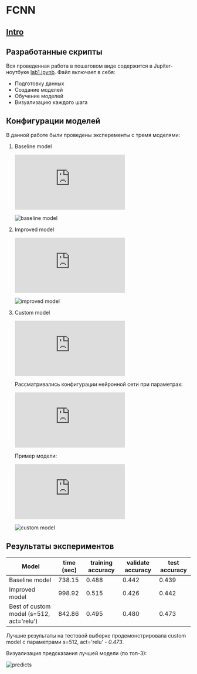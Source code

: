 # FCNN

## [Intro](../README.md)

## Разработанные скрипты

Вся проведенная работа в пошаговом виде содержится в Jupiter-ноутбуке [lab1.ipynb](./lab1.ipynb).
Файл включает в себя:
* Подготовку данных
* Создание моделей
* Обучение моделей
* Визуализацию каждого шага


## Конфигурации моделей

В данной работе были проведены эксперементы с тремя моделями: 

1. Baseline model

    ![equation](https://latex.codecogs.com/gif.latex?%24%24n%20%5Ctimes%2064%20%5Ctimes%2064%20%5Ctimes%203%20%5Crightarrow%20n%20%5Ctimes%20128%20%5Crightarrow%20RELU%20%5Crightarrow%20n%20%5Ctimes%2018%20%5Crightarrow%20SOFTMAX%24%24)  
    
    ![baseline model](./images/baseline_model.png)

2. Improved model

    ![equation](https://latex.codecogs.com/gif.latex?%24%24n%20%5Ctimes%2064%20%5Ctimes%2064%20%5Ctimes%203%20%5Crightarrow%20n%20%5Ctimes%201024%20%5Crightarrow%20RELU%20%5Crightarrow%20n%20%5Ctimes%20128%20%5Crightarrow%20RELU%20%5Crightarrow%20n%20%5Ctimes%2018%20%5Crightarrow%20SOFTMAX%24%24)
    
    ![improved model](./images/improved_model.png)
    
3. Custom model

    ![equation](https://latex.codecogs.com/gif.latex?%24%24n%20%5Ctimes%2064%20%5Ctimes%2064%20%5Ctimes%203%20%5Crightarrow%20n%20%5Ctimes%20%5Ctextbf%20s%20%5Crightarrow%20%5Ctextbf%20%7Bact%7D%20%5Crightarrow%20n%20%5Ctimes%2018%20%5Crightarrow%20SOFTMAX%24%24)
    
    Рассматривались конфигурации нейронной сети при параметрах:
    
    ![equation](https://latex.codecogs.com/gif.latex?%24%24%20%5Ctextbf%20s%20%5Cin%20%5C%7B256%2C%20512%2C%201024%5C%7D%3B%20%5Ctextbf%20%7Bact%7D%20%3D%20%5C%7Brelu%2C%20selu%2C%20sigmoid%5C%7D%24%24)
    
    Пример модели:

    ![equation](https://latex.codecogs.com/gif.latex?%24%24n%20%5Ctimes%2064%20%5Ctimes%2064%20%5Ctimes%203%20%5Crightarrow%20n%20%5Ctimes%20512%20%5Crightarrow%20ReLU%20%5Crightarrow%20n%20%5Ctimes%2018%20%5Crightarrow%20SOFTMAX%24%24)
    
    ![custom model](./images/custom_model.png)
    
## Результаты экспериментов

| Model                                      | time (sec) | training accuracy | validate accuracy | test accuracy |
|--------------------------------------------|------------|-------------------|-------------------|---------------|
| Baseline model                             | 738.15     | 0.488             | 0.442             | 0.439         |
| Improved model                             | 998.92     | 0.515             | 0.426             | 0.442         |
| Best of custom model (s=512, act='relu')   | 842.86     | 0.495             | 0.480             | 0.473         |

Лучшие результаты на тестовой выборке продемонстрировала custom model с параметрами s=512, act='relu' - *0.473*.

Визуализация предсказания лучшей модели (по топ-3):

![predicts](./images/visualized_results.png)